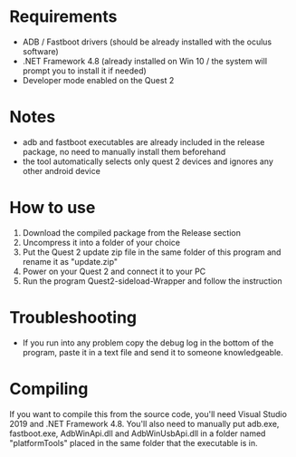 # Requirements
* ADB / Fastboot drivers (should be already installed with the oculus software)
* .NET Framework 4.8 (already installed on Win 10 / the system will prompt you to install it if needed)
* Developer mode enabled on the Quest 2

# Notes
* adb and fastboot executables are already included in the release package, no need to manually install them beforehand
* the tool automatically selects only quest 2 devices and ignores any other android device

# How to use
1. Download the compiled package from the Release section
2. Uncompress it into a folder of your choice
3. Put the Quest 2 update zip file in the same folder of this program and rename it as "update.zip"
4. Power on your Quest 2 and connect it to your PC
5. Run the program Quest2-sideload-Wrapper and follow the instruction

# Troubleshooting
* If you run into any problem copy the debug log in the bottom of the program, paste it in a text file and send it to someone knowledgeable.

# Compiling
If you want to compile this from the source code, you'll need Visual Studio 2019 and .NET Framework 4.8.
You'll also need to manually put adb.exe, fastboot.exe, AdbWinApi.dll and AdbWinUsbApi.dll in a folder named "platformTools" placed in the same folder that the executable is in.

